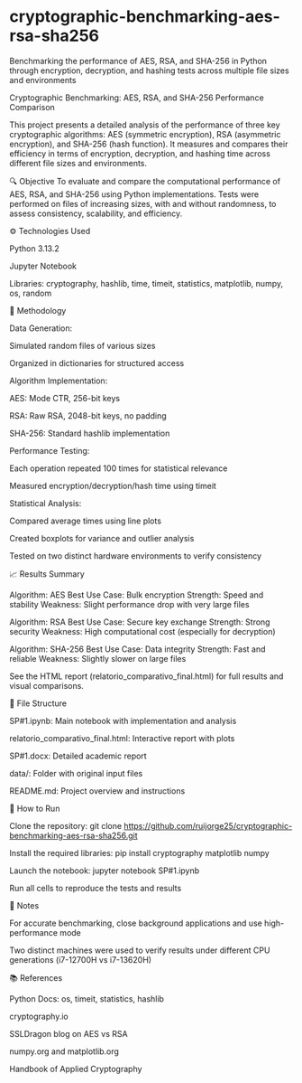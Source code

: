 # cryptographic-benchmarking-aes-rsa-sha256
Benchmarking the performance of AES, RSA, and SHA-256 in Python through encryption, decryption, and hashing tests across multiple file sizes and environments

Cryptographic Benchmarking: AES, RSA, and SHA-256 Performance Comparison

This project presents a detailed analysis of the performance of three key cryptographic algorithms: AES (symmetric encryption), RSA (asymmetric encryption), and SHA-256 (hash function). It measures and compares their efficiency in terms of encryption, decryption, and hashing time across different file sizes and environments.

🔍 Objective
To evaluate and compare the computational performance of AES, RSA, and SHA-256 using Python implementations. Tests were performed on files of increasing sizes, with and without randomness, to assess consistency, scalability, and efficiency.

⚙️ Technologies Used

Python 3.13.2

Jupyter Notebook

Libraries: cryptography, hashlib, time, timeit, statistics, matplotlib, numpy, os, random

🧪 Methodology

Data Generation:

Simulated random files of various sizes

Organized in dictionaries for structured access

Algorithm Implementation:

AES: Mode CTR, 256-bit keys

RSA: Raw RSA, 2048-bit keys, no padding

SHA-256: Standard hashlib implementation

Performance Testing:

Each operation repeated 100 times for statistical relevance

Measured encryption/decryption/hash time using timeit

Statistical Analysis:

Compared average times using line plots

Created boxplots for variance and outlier analysis

Tested on two distinct hardware environments to verify consistency

📈 Results Summary

Algorithm: AES
Best Use Case: Bulk encryption
Strength: Speed and stability
Weakness: Slight performance drop with very large files

Algorithm: RSA
Best Use Case: Secure key exchange
Strength: Strong security
Weakness: High computational cost (especially for decryption)

Algorithm: SHA-256
Best Use Case: Data integrity
Strength: Fast and reliable
Weakness: Slightly slower on large files

See the HTML report (relatorio_comparativo_final.html) for full results and visual comparisons.

📂 File Structure

SP#1.ipynb: Main notebook with implementation and analysis

relatorio_comparativo_final.html: Interactive report with plots

SP#1.docx: Detailed academic report

data/: Folder with original input files

README.md: Project overview and instructions

🚀 How to Run

Clone the repository:
git clone https://github.com/ruijorge25/cryptographic-benchmarking-aes-rsa-sha256.git

Install the required libraries:
pip install cryptography matplotlib numpy

Launch the notebook:
jupyter notebook SP#1.ipynb

Run all cells to reproduce the tests and results

📌 Notes

For accurate benchmarking, close background applications and use high-performance mode

Two distinct machines were used to verify results under different CPU generations (i7-12700H vs i7-13620H)

📚 References

Python Docs: os, timeit, statistics, hashlib

cryptography.io

SSLDragon blog on AES vs RSA

numpy.org and matplotlib.org

Handbook of Applied Cryptography
